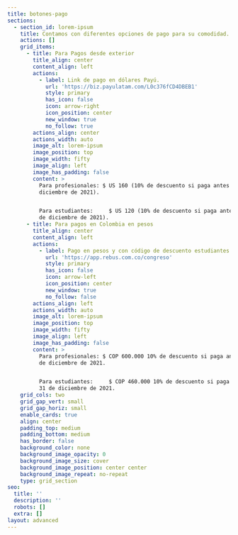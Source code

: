 ```yaml
---
title: botones-pago
sections:
  - section_id: lorem-ipsum
    title: Contamos con diferentes opciones de pago para su comodidad.
    actions: []
    grid_items:
      - title: Para Pagos desde exterior
        title_align: center
        content_align: left
        actions:
          - label: Link de pago en dólares Payú.
            url: 'https://biz.payulatam.com/L0c376fCD4DBEB1'
            style: primary
            has_icon: false
            icon: arrow-right
            icon_position: center
            new_window: true
            no_follow: true
        actions_align: center
        actions_width: auto
        image_alt: lorem-ipsum
        image_position: top
        image_width: fifty
        image_align: left
        image_has_padding: false
        content: >
          Para profesionales: $ US 160 (10% de descuento si paga antes de 31 de
          diciembre de 2021).


          Para estudiantes:     $ US 120 (10% de descuento si paga antes de 31
          de diciembre de 2021).
      - title: Para pagos en Colombia en pesos
        title_align: center
        content_align: left
        actions:
          - label: Pago en pesos y con código de descuento estudiantes
            url: 'https://app.rebus.com.co/congreso'
            style: primary
            has_icon: false
            icon: arrow-left
            icon_position: center
            new_window: true
            no_follow: false
        actions_align: left
        actions_width: auto
        image_alt: lorem-ipsum
        image_position: top
        image_width: fifty
        image_align: left
        image_has_padding: false
        content: >
          Para profesionales: $ COP 600.000 10% de descuento si paga antes de 31
          de diciembre de 2021.


          Para estudiantes:     $ COP 460.000 10% de descuento si paga antes de
          31 de diciembre de 2021.
    grid_cols: two
    grid_gap_vert: small
    grid_gap_horiz: small
    enable_cards: true
    align: center
    padding_top: medium
    padding_bottom: medium
    has_border: false
    background_color: none
    background_image_opacity: 0
    background_image_size: cover
    background_image_position: center center
    background_image_repeat: no-repeat
    type: grid_section
seo:
  title: ''
  description: ''
  robots: []
  extra: []
layout: advanced
---
```

